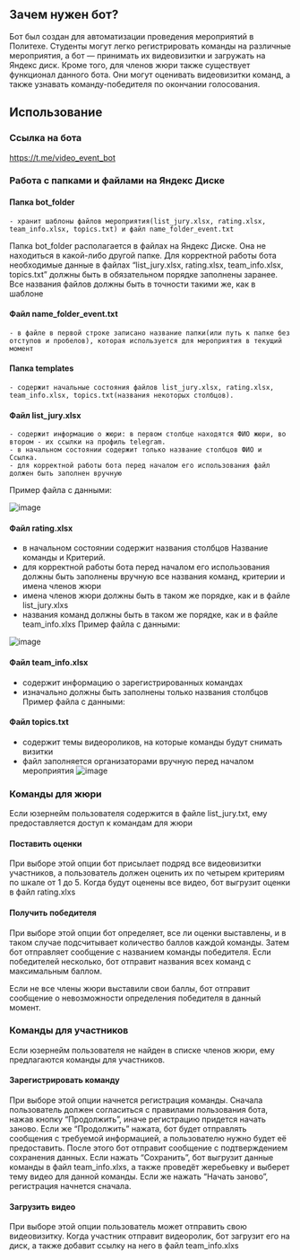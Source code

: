 ## Зачем нужен бот?
Бот был создан для автоматизации проведения мероприятий в Политехе. Студенты могут легко регистрировать команды на различные мероприятия, а бот — принимать их видеовизитки и загружать на Яндекс диск. Кроме того, для членов жюри также существует функционал данного бота. Они могут оценивать видеовизитки команд, а также узнавать команду-победителя по окончании голосования.
## Использование
### Ссылка на бота
https://t.me/video_event_bot
### Работа с папками и файлами на Яндекс Диске
#### Папка bot_folder
    - хранит шаблоны файлов мероприятия(list_jury.xlsx, rating.xlsx, team_info.xlsx, topics.txt) и файл name_folder_event.txt

Папка bot_folder располагается в файлах на Яндекс Диске. Она не находиться в какой-либо другой папке. 
Для корректной работы бота необходимые данные в файлах “list_jury.xlsx, rating.xlsx, team_info.xlsx, topics.txt” должны быть в обязательном порядке заполнены заранее.
Все названия файлов должны быть в точности такими же, как в шаблоне
#### Файл name_folder_event.txt
    - в файле в первой строке записано название папки(или путь к папке без отступов и пробелов), которая используется для мероприятия в текущий момент
#### Папка templates
    - содержит начальные состояния файлов list_jury.xlsx, rating.xlsx, team_info.xlsx, topics.txt(названия некоторых столбцов).
#### Файл list_jury.xlsx
    - содержит информацию о жюри: в первом столбце находятся ФИО жюри, во втором - их ссылки на профиль telegram. 
    - в начальном состоянии содержит только название столбцов ФИО и Ссылка.
    - для корректной работы бота перед началом его использования файл должен быть заполнен вручную
Пример файла с данными:

![image](https://github.com/soneXgo/video_event_tg_bot--public-version/assets/141906784/19c2f0c5-1f2a-4b77-a171-66cf9e404216)

#### Файл rating.xlsx
- в начальном состоянии содержит названия столбцов Название команды и Критерий.
- для корректной работы бота перед началом его использования должны быть заполнены вручную все названия команд, критерии и имена членов жюри
- имена членов жюри должны быть в таком же порядке, как и в файле list_jury.xlxs
- названия команд должны быть в таком же порядке, как и в файле team_info.xlxs
Пример файла с данными:

![image](https://github.com/soneXgo/video_event_tg_bot--public-version/assets/141906784/fcfeb432-42cf-42d4-b140-81c10e48f8d9)

#### Файл team_info.xlsx
- содержит информацию о зарегистрированных командах
- изначально должны быть заполнены только названия столбцов
Пример файла с данными:

#### Файл topics.txt
- содержит темы видеороликов, на которые команды будут снимать визитки
- файл заполняется организаторами вручную перед началом мероприятия
![image](https://github.com/soneXgo/video_event_tg_bot--public-version/assets/141906784/d90cee5d-524a-4e06-b791-094120215f72)

### Команды для жюри
Если юзернейм пользователя содержится в файле list_jury.txt, ему предоставляется доступ к командам для жюри
#### Поставить оценки
При выборе этой опции бот присылает подряд все видеовизитки участников, а пользователь должен оценить их по четырем критериям по шкале от 1 до 5. Когда будут оценены все видео, бот выгрузит оценки в файл rating.xlxs
#### Получить победителя
При выборе этой опции бот определяет, все ли оценки выставлены, и в таком случае подсчитывает количество баллов каждой команды. Затем бот отправляет сообщение с названием команды победителя. Если победителей несколько, бот отправит названия всех команд с максимальным баллом.

Если не все члены жюри выставили свои баллы, бот отправит сообщение о невозможности определения победителя в данный момент.
### Команды для участников
Если юзернейм пользователя не найден в списке членов жюри, ему предлагаются команды для участников.
#### Зарегистрировать команду
При выборе этой опции начнется регистрация команды. Сначала пользователь должен согласиться с правилами пользования бота, нажав кнопку “Продолжить”, иначе регистрацию придется начать заново.
Если же “Продолжить” нажата, бот будет отправлять сообщения с требуемой информацией, а пользователю нужно будет её предоставить.
После этого бот отправит сообщение с подтверждением сохранения данных. Если нажать “Сохранить”, бот выгрузит данные команды в файл team_info.xlxs, а также проведёт жеребьевку и выберет тему видео для данной команды.
Если же нажать “Начать заново”, регистрация начнется сначала.
#### Загрузить видео
При выборе этой опции пользователь может отправить свою видеовизитку. Когда участник отправит видеоролик, бот загрузит его на диск, а также добавит ссылку на него в файл team_info.xlxs
